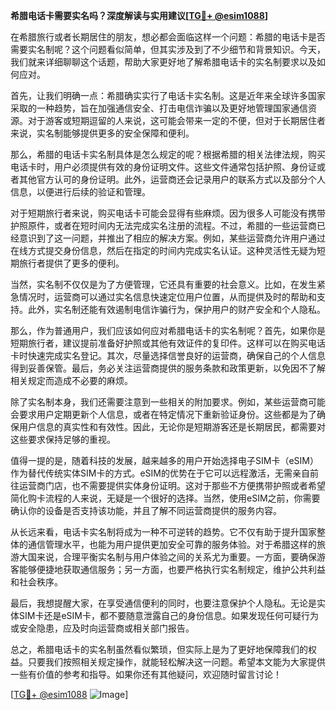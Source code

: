 **希腊电话卡需要实名吗？深度解读与实用建议[[TG💪+ @esim1088](https://t.me/s/esim1088)]**

在希腊旅行或者长期居住的朋友，想必都会面临这样一个问题：希腊的电话卡是否需要实名制呢？这个问题看似简单，但其实涉及到了不少细节和背景知识。今天，我们就来详细聊聊这个话题，帮助大家更好地了解希腊电话卡的实名制要求以及如何应对。

首先，让我们明确一点：希腊确实实行了电话卡实名制。这是近年来全球许多国家采取的一种趋势，旨在加强通信安全、打击电信诈骗以及更好地管理国家通信资源。对于游客或短期逗留的人来说，这可能会带来一定的不便，但对于长期居住者来说，实名制能够提供更多的安全保障和便利。

那么，希腊的电话卡实名制具体是怎么规定的呢？根据希腊的相关法律法规，购买电话卡时，用户必须提供有效的身份证明文件。这些文件通常包括护照、身份证或者其他官方认可的身份证明。此外，运营商还会记录用户的联系方式以及部分个人信息，以便进行后续的验证和管理。

对于短期旅行者来说，购买电话卡可能会显得有些麻烦。因为很多人可能没有携带护照原件，或者在短时间内无法完成实名注册的流程。不过，希腊的一些运营商已经意识到了这一问题，并推出了相应的解决方案。例如，某些运营商允许用户通过在线方式提交身份信息，然后在指定的时间内完成实名认证。这种灵活性无疑为短期旅行者提供了更多的便利。

当然，实名制不仅仅是为了方便管理，它还具有重要的社会意义。比如，在发生紧急情况时，运营商可以通过实名信息快速定位用户位置，从而提供及时的帮助和支持。此外，实名制还能有效遏制电信诈骗行为，保护用户的财产安全和个人隐私。

那么，作为普通用户，我们应该如何应对希腊电话卡的实名制呢？首先，如果你是短期旅行者，建议提前准备好护照或其他有效证件的复印件。这样可以在购买电话卡时快速完成实名登记。其次，尽量选择信誉良好的运营商，确保自己的个人信息得到妥善保管。最后，务必关注运营商提供的服务条款和政策更新，以免因不了解相关规定而造成不必要的麻烦。

除了实名制本身，我们还需要注意到一些相关的附加要求。例如，某些运营商可能会要求用户定期更新个人信息，或者在特定情况下重新验证身份。这些都是为了确保用户信息的真实性和有效性。因此，无论你是短期游客还是长期居民，都需要对这些要求保持足够的重视。

值得一提的是，随着科技的发展，越来越多的用户开始选择电子SIM卡（eSIM）作为替代传统实体SIM卡的方式。eSIM的优势在于它可以远程激活，无需亲自前往运营商门店，也不需要提供实体身份证明。这对于那些不方便携带护照或者希望简化购卡流程的人来说，无疑是一个很好的选择。当然，使用eSIM之前，你需要确认你的设备是否支持该功能，并且了解不同运营商提供的服务内容。

从长远来看，电话卡实名制将成为一种不可逆转的趋势。它不仅有助于提升国家整体的通信管理水平，也能为用户提供更加安全可靠的服务体验。对于希腊这样的旅游大国来说，合理平衡实名制与用户体验之间的关系尤为重要。一方面，要确保游客能够便捷地获取通信服务；另一方面，也要严格执行实名制规定，维护公共利益和社会秩序。

最后，我想提醒大家，在享受通信便利的同时，也要注意保护个人隐私。无论是实体SIM卡还是eSIM卡，都不要随意泄露自己的身份信息。如果发现任何可疑行为或安全隐患，应及时向运营商或相关部门报告。

总之，希腊电话卡的实名制虽然看似繁琐，但实际上是为了更好地保障我们的权益。只要我们按照相关规定操作，就能轻松解决这一问题。希望本文能为大家提供一些有价值的参考和指导。如果你还有其他疑问，欢迎随时留言讨论！

[[TG💪+ @esim1088](https://t.me/s/esim1088) ![Image](https://i.postimg.cc/4NQfJmqS/Snipaste-2025-05-13-00-14-12.png)]
